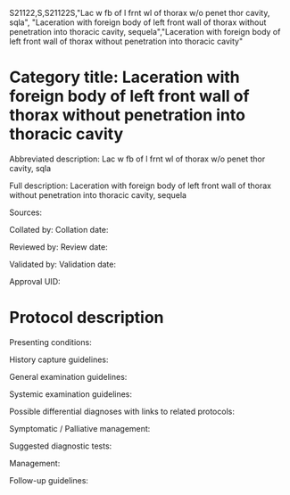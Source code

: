 S21122,S,S21122S,"Lac w fb of l frnt wl of thorax w/o penet thor cavity, sqla", "Laceration with foreign body of left front wall of thorax without penetration into thoracic cavity, sequela","Laceration with foreign body of left front wall of thorax without penetration into thoracic cavity"
# Category title: Laceration with foreign body of left front wall of thorax without penetration into thoracic cavity

Abbreviated description: Lac w fb of l frnt wl of thorax w/o penet thor cavity, sqla

Full description: Laceration with foreign body of left front wall of thorax without penetration into thoracic cavity, sequela

Sources:

Collated by:
Collation date:

Reviewed by:
Review date:

Validated by:
Validation date:

Approval UID:

# Protocol description

Presenting conditions:

History capture guidelines:

General examination guidelines:

Systemic examination guidelines:

Possible differential diagnoses with links to related protocols:

Symptomatic / Palliative management:

Suggested diagnostic tests:

Management:

Follow-up guidelines:
